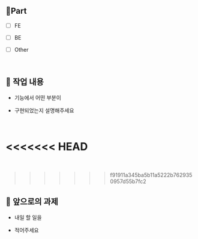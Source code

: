 ## 🔘Part

- [ ] FE

- [ ] BE

- [ ] Other

  <br/>

## 🔎 작업 내용

- 기능에서 어떤 부분이

- 구현되었는지 설명해주세요

  <br/>

<<<<<<< HEAD
=======
<br/>

>>>>>>> f91911a345ba5b11a5222b7629350957d55b7fc2
## 🔧 앞으로의 과제

- 내일 할 일을

- 적어주세요

  <br/>
